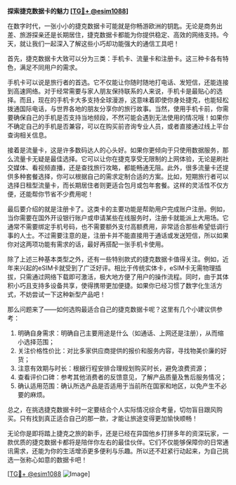 **探索捷克数据卡的魅力 [[TG💪+ @esim1088](https://t.me/s/esim1088)]**

在数字时代，一张小小的捷克数据卡可能就是你畅游欧洲的钥匙。无论是商务出差、旅游探亲还是长期居住，捷克数据卡都能为你提供稳定、高效的网络支持。今天，就让我们一起深入了解这些小巧却功能强大的通信工具吧！

首先，捷克数据卡大致可以分为三类：手机卡、流量卡和注册卡。这三种卡各有特色，满足不同用户的需求。

手机卡可以说是旅行者的首选。它不仅能让你随时随地打电话、发短信，还能连接到高速网络。对于经常需要与家人朋友保持联系的人来说，手机卡是最贴心的选择。而且，现在的手机卡大多支持全球漫游，这意味着即使你身处捷克，也能轻松拨通国际电话，与世界各地的朋友分享你的旅行故事。当然，使用手机卡前，你需要确保自己的手机是否支持当地频段，不然可能会遇到无法使用的情况哦！如果你不确定自己的手机是否兼容，可以在购买前咨询专业人员，或者直接通过线上平台查询相关信息。

接着是流量卡，这是许多数码达人的心头好。如果你更倾向于只使用数据服务，那么流量卡无疑是最佳选择。它可以让你在捷克享受无限制的上网体验，无论是刷社交媒体、看视频直播，还是查找旅行攻略，都能畅通无阻。此外，很多流量卡还提供多种套餐选择，你可以根据自己的需求定制合适的方案。比如，短期旅行者可以选择日租型流量卡，而长期居住者则更适合包月或包年套餐。这样的灵活性不仅方便，还能帮你节省不少费用呢！

最后要介绍的就是注册卡了。这类卡的主要功能是帮助用户完成账户注册。例如，当你需要在国外开设银行账户或申请某些在线服务时，注册卡就能派上大用场。它通常不需要绑定手机号码，也不需要额外支付高额费用，非常适合那些希望低调行事的人士。不过需要注意的是，注册卡并不能直接用于通话或发送短信，所以如果你对这两项功能有需求的话，最好再搭配一张手机卡使用。

除了上述三种基本类型之外，还有一些特别款式的捷克数据卡值得关注。例如，近年来兴起的eSIM卡就受到了广泛好评。相比于传统实体卡，eSIM卡无需物理插拔，只需通过网络下载即可激活，极大地方便了用户的操作流程。同时，由于其体积小巧且支持多设备共享，使得携带更加便捷。如果你已经习惯了数字化生活方式，不妨尝试一下这种新型产品吧！

那么问题来了——如何选购最适合自己的捷克数据卡呢？这里有几个小建议供参考：

1. 明确自身需求：明确自己主要用途是什么（如通话、上网还是注册），从而缩小选择范围；
2. 关注价格性价比：对比多家供应商提供的报价和服务内容，寻找物美价廉的好货；
3. 注意有效期与时长：根据行程安排合理规划购买时长，避免浪费资源；
4. 查看评价口碑：参考其他消费者的反馈意见，了解产品质量及售后服务情况；
5. 确认适用范围：确认所选产品是否适用于当前所在国家和地区，以免产生不必要的麻烦。

总之，在挑选捷克数据卡时一定要结合个人实际情况综合考量，切勿盲目跟风购买。只有找到真正适合自己的那一款，才能让旅途变得更加愉快顺畅！

无论你是即将踏上捷克之旅的新手，还是已经在异国他乡打拼多年的资深玩家，一款优质的捷克数据卡都将是陪伴你左右的最佳伙伴。它们不仅能够保障你的日常通讯需求，还能为你的生活增添更多便利与乐趣。所以还不赶紧行动起来，为自己挑选一张称心如意的数据卡吧！

[[TG💪+ @esim1088](https://t.me/s/esim1088) ![Image](https://i.postimg.cc/4NQfJmqS/Snipaste-2025-05-13-00-14-12.png)]